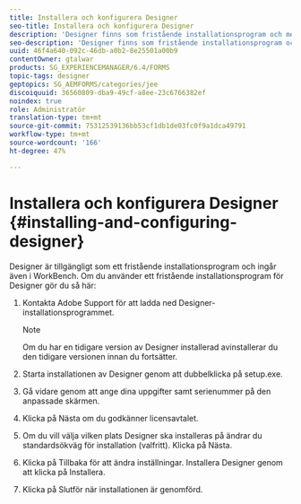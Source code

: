 ```yaml
---
title: Installera och konfigurera Designer
seo-title: Installera och konfigurera Designer
description: 'Designer finns som fristående installationsprogram och medföljer också Workbench. Lär dig hur du installerar fristående Designer.  '
seo-description: 'Designer finns som fristående installationsprogram och medföljer också Workbench. Lär dig hur du installerar fristående Designer.  '
uuid: 46f4a640-092c-46db-a0b2-8e25501a00b9
contentOwner: gtalwar
products: SG_EXPERIENCEMANAGER/6.4/FORMS
topic-tags: designer
geptopics: SG_AEMFORMS/categories/jee
discoiquuid: 36560809-dba9-49cf-a8ee-23c6766382ef
noindex: true
role: Administratör
translation-type: tm+mt
source-git-commit: 75312539136bb53cf1db1de03fc0f9a1dca49791
workflow-type: tm+mt
source-wordcount: '166'
ht-degree: 47%

---
```



# Installera och konfigurera Designer {#installing-and-configuring-designer}

Designer är tillgängligt som ett fristående installationsprogram och ingår även i WorkBench. Om du använder ett fristående installationsprogram för Designer gör du så här:

1. Kontakta Adobe Support för att ladda ned Designer-installationsprogrammet.

   >[!NOTE]
   >
   >Om du har en tidigare version av Designer installerad avinstallerar du den tidigare versionen innan du fortsätter.

1. Starta installationen av Designer genom att dubbelklicka på setup.exe.
1. Gå vidare genom att ange dina uppgifter samt serienummer på den anpassade skärmen.
1. Klicka på Nästa om du godkänner licensavtalet.
1. Om du vill välja vilken plats Designer ska installeras på ändrar du standardsökväg för installation (valfritt). Klicka på Nästa.
1. Klicka på Tillbaka för att ändra inställningar. Installera Designer genom att klicka på Installera.
1. Klicka på Slutför när installationen är genomförd.

